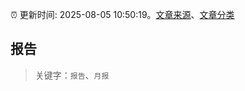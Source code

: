 :alarm_clock: 更新时间: 2025-08-05 10:50:19。[文章来源](/README.md)、[文章分类](/TAGS.md)

## 报告


> 关键字：`报告`、`月报`



